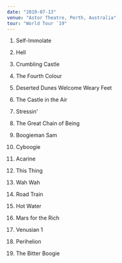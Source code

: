 ```yaml
---
date: "2019-07-13"
venue: "Astor Theatre, Perth, Australia"
tour: "World Tour `19"
---
```



 1. Self-Immolate

 2. Hell

 3. Crumbling Castle

 4. The Fourth Colour

 5. Deserted Dunes Welcome Weary Feet

 6. The Castle in the Air

 7. Stressin'

 8. The Great Chain of Being

 9. Boogieman Sam

10. Cyboogie

11. Acarine

12. This Thing

13. Wah Wah

14. Road Train

15. Hot Water

16. Mars for the Rich

17. Venusian 1

18. Perihelion

19. The Bitter Boogie


